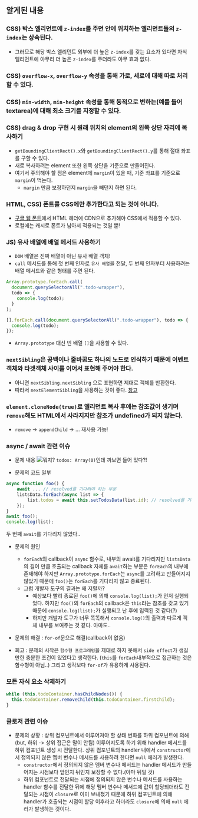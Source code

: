 ## 알게된 내용

### CSS) 박스 엘리먼트에 `z-index`를 주면 안에 위치하는 엘리먼트들의 `z-index`는 상속된다.

- 그러므로 해당 박스 엘리먼트 외부에 더 높은 `z-index`를 갖는 요소가 있다면 자식 엘리먼트에 아무리 더 높은 `z-index`를 주더라도 아무 효과 없다.

### CSS) `overflow-x`, `overflow-y` 속성을 통해 가로, 세로에 대해 따로 처리할 수 있다.

### CSS) `min-width`, `min-height` 속성을 통해 동적으로 변하는(예를 들어 textarea)에 대해 최소 크기를 지정할 수 있다.

### CSS) drag & drop 구현 시 원래 위치의 element의 왼쪽 상단 자리에 복사하기

- `getBoundingClientRect().x`와 `getBoundingClientRect().y`를 통해 절대 좌표를 구할 수 있다.
- 새로 복사하려는 element 또한 왼쪽 상단을 기준으로 만들어진다.
- 여기서 주의해야 할 점은 element에 `margin`이 있을 때, 기준 좌표를 기준으로 `margin`이 먹는다.
  - `margin` 만큼 보정하던지 `margin`을 빼던지 하면 된다.

### HTML, CSS) 폰트를 CSS에만 추가한다고 되는 것이 아니다.

- [구글 웹 폰트](https://fonts.google.com/)에서 HTML 헤더에 CDN으로 추가해야 CSS에서 적용할 수 있다.
- 로컬에는 캐시로 폰트가 남아서 적용되는 것일 뿐!

### JS) 유사 배열에 배열 메서드 사용하기

- `DOM` 배열은 진짜 배열이 아닌 유사 배열 객체!
- `call` 메서드를 통해 첫 번째 인자로 `유사 배열`을 전달, 두 번째 인자부터 사용하려는 배열 메서드와 같은 형태를 주면 된다.

```javascript
Array.prototype.forEach.call(
  document.querySelectorAll(".todo-wrapper"),
  todo => {
    console.log(todo);
  }
);
```

```javascript
[].forEach.call(document.querySelectorAll(".todo-wrapper"), todo => {
  console.log(todo);
});
```

- `Array.prototype` 대신 빈 배열 `[]`을 사용할 수 있다.

### `nextSibling`은 공백이나 줄바꿈도 하나의 노드로 인식하기 때문에 이벤트객체와 타겟객체 사이를 이어서 표현해 주어야 한다.

- 아니면 `nextSibling.nextSibling` 으로 표현하면 제대로 객체를 반환한다.
- 따라서 `nextElementSibling`을 사용하는 것이 좋다.
  [참고](https://iamawebdeveloper.tistory.com/58)

### `element.cloneNode(true)`로 엘리먼트 복사 후에는 참조값이 생기며 `remove`해도 HTML에서 사라지지만 참조가 undefined가 되지 않는다.

- `remove` -> `appendChild` -> ... 재사용 가능!

### async / await 관련 이슈

- 문제 내용
  ![뭐지?](https://user-images.githubusercontent.com/47619140/66378891-67d55300-e9ef-11e9-983e-7172a85692d1.png)
  `todos: Array(0)`인데 까보면 들어 있다?!

- 문제의 코드 일부

```javascript
async function foo() {
    await ... // resolved를 기다려야 하는 부분
    listsData.forEach(async list => {
        list.todos = await this.setTodosData(list.id); // resolved를 기다릴 것으로 예상했던 부분
    });
}
await foo();
console.log(list);
```

두 번째 `await`를 기다리지 않았다..

- 문제의 원인

  - `forEach`의 callback이 `async` 함수로, 내부의 await를 기다리지만 `listsData`의 길이 만큼 호출되는 callback 자체를 `await`하는 부분은 `forEach`의 내부에 존재해야 하지만 `Array.prototype.forEach`는 `async`를 고려하고 만들어지지 않았기 때문에 `foo()`는 `forEach`를 기다리지 않고 종료된다.
  - 그럼 개발자 도구의 결과는 왜 저럴까?
    - 예상보다 빨리 종료된 `foo()`에 의해 `console.log(list);`가 먼저 실행되었다. 하지만 `foo()`의 `forEach`의 callback은 `this`라는 참조를 갖고 있기 때문에 `console.log(list);`가 실행되고 난 후에 입력된 것 같다(?)
    - 하지만 개발자 도구가 너무 똑똑해서 `console.log()`의 출력과 다르게 객체 내부를 보여주는 것 같다. 아마도..

- 문제의 해결 : `for-of`문으로 해결(callback이 없음)

- 회고 : 문제의 시작은 `함수형 프로그래밍`을 제대로 하지 못해서 `side effect`가 생길 만한 충분한 조건이 있었다고 생각한다. (`this`를 `forEach`내부적으로 접근하는 것은 함수형이 아님..) 그리고 생각보다 `for-of`가 유용하게 사용된다.

### 모든 자식 요소 삭제하기

```javascript
while (this.todoContainer.hasChildNodes()) {
  this.todoContainer.removeChild(this.todoContainer.firstChild);
}
```

### 클로저 관련 이슈

- 문제의 상황 : 상위 컴포넌트에서 이루어져야 할 상태 변화를 하위 컴포넌트에 의해(but, 하위 -> 상위 접근은 말이 안됨) 이루어지도록 하기 위해 handler 메서드를 하위 컴포넌트 생성 시 전달한다. 상위 컴포넌트의 handler 내에서 `constructor`에서 정의되지 않은 멤버 변수나 메서드를 사용하려 한다면 `null` 에러가 발생한다.
  - `constructor`에서 정의되지 않은 멤버 변수나 메서드는 handler 메서드가 만들어지는 시점보다 앞인지 뒤인지 보장할 수 없다.(아마 뒤일 것)
  - 하위 컴포넌트로 전달되는 시점에 정의되지 않은 변수나 메서드를 사용하는 handler 함수를 전달한 뒤에 해당 멤버 변수나 메서드에 값이 할당되더라도 전달되는 시점이 `closure`로 이미 보내졌기 때문에 하위 컴포넌트에 의해 handler가 호출되는 시점이 할당 이후라고 하더라도 `closure`에 의해 `null` 에러가 발생하는 것이다.
